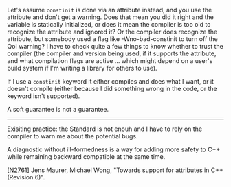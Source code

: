 Let's assume `constinit` is done via an attribute instead, and you use the attribute and don't get a warning. Does that mean you did it right and the variable is statically initialized, or does it mean the compiler is too old to recognize the attribute and ignored it? Or the compiler does recognize the attribute, but somebody used a flag like -Wno-bad-constinit to turn off the QoI warning? I have to check quite a few things to know whether to trust the compiler (the compiler and version being used, if it supports the attribute, and what compilation flags are active ... which might depend on a user's build system if I'm writing a library for others to use).

If I use a `constinit` keyword it either compiles and does what I want, or it doesn't compile (either because I did something wrong in the code, or the keyword isn't supported).

A soft guarantee is not a guarantee.

-----------------

Exisiting practice: the Standard is not enouh and I have to rely on the compiler to warn me about the potential bugs.

A diagnostic without ill-formedness is a way for adding more safety to C++ while remaining backward compatible at the same time.

[[N2761]](http://www.open-std.org/jtc1/sc22/wg21/docs/papers/2008/n2761.pdf) Jens Maurer, Michael Wong, "Towards support for attributes in C++ (Revision 6)".



